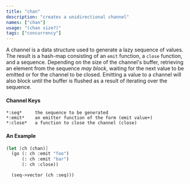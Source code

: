 ```yaml
---
title: "chan"
description: "creates a unidirectional channel"
names: ["chan"]
usage: "(chan size?)"
tags: ["concurrency"]
---
```


A channel is a data structure used to generate a lazy sequence of values. The result is a hash-map consisting of an `emit` function, a `close` function, and a sequence. Depending on the size of the channel's buffer, retrieving an element from the sequence _may block_, waiting for the next value to be emitted or for the channel to be closed. Emitting a value to a channel will also block until the buffer is flushed as a result of iterating over the sequence.

#### Channel Keys

```
*:seq*     the sequence to be generated
*:emit*    an emitter function of the form (emit value+)
*:close*   a function to close the channel (close)
```

#### An Example

```scheme
(let [ch (chan)]
  (go (: ch :emit "foo")
      (: ch :emit "bar")
      (: ch :close))

  (seq->vector (ch :seq)))
```

